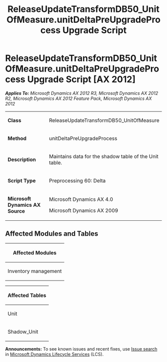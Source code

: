 ﻿---
title: ReleaseUpdateTransformDB50_UnitOfMeasure.unitDeltaPreUpgradeProcess Upgrade Script
TOCTitle: ReleaseUpdateTransformDB50_UnitOfMeasure.unitDeltaPreUpgradeProcess Upgrade Script
ms:assetid: 486f3269-4c5d-fb34-69c9-c850b6a86e58
ms:mtpsurl: https://msdn.microsoft.com/en-us/library/JJ685332(v=AX.60)
ms:contentKeyID: 49708047
ms.date: 05/18/2015
mtps_version: v=AX.60
---

# ReleaseUpdateTransformDB50\_UnitOfMeasure.unitDeltaPreUpgradeProcess Upgrade Script [AX 2012]


_**Applies To:** Microsoft Dynamics AX 2012 R3, Microsoft Dynamics AX 2012 R2, Microsoft Dynamics AX 2012 Feature Pack, Microsoft Dynamics AX 2012_

<table>
<colgroup>
<col style="width: 50%" />
<col style="width: 50%" />
</colgroup>
<tbody>
<tr class="odd">
<td><p><strong>Class</strong></p></td>
<td><p>ReleaseUpdateTransformDB50_UnitOfMeasure</p></td>
</tr>
<tr class="even">
<td><p><strong>Method</strong></p></td>
<td><p>unitDeltaPreUpgradeProcess</p></td>
</tr>
<tr class="odd">
<td><p><strong>Description</strong></p></td>
<td><p>Maintains data for the shadow table of the Unit table.</p></td>
</tr>
<tr class="even">
<td><p><strong>Script Type</strong></p></td>
<td><p>Preprocessing 60: Delta</p></td>
</tr>
<tr class="odd">
<td><p><strong>Microsoft Dynamics AX Source</strong></p></td>
<td><p>Microsoft Dynamics AX 4.0</p>
<p>Microsoft Dynamics AX 2009</p></td>
</tr>
</tbody>
</table>


## Affected Modules and Tables

<table>
<colgroup>
<col style="width: 100%" />
</colgroup>
<thead>
<tr class="header">
<th><p>Affected Modules</p></th>
</tr>
</thead>
<tbody>
<tr class="odd">
<td><p>Inventory management</p></td>
</tr>
</tbody>
</table>


<table>
<colgroup>
<col style="width: 100%" />
</colgroup>
<thead>
<tr class="header">
<th><p>Affected Tables</p></th>
</tr>
</thead>
<tbody>
<tr class="odd">
<td><p>Unit</p></td>
</tr>
<tr class="even">
<td><p>Shadow_Unit</p></td>
</tr>
</tbody>
</table>

  
**Announcements:** To see known issues and recent fixes, use [Issue search](http://go.microsoft.com/fwlink/?linkid=389258) in [Microsoft Dynamics Lifecycle Services](http://go.microsoft.com/fwlink/?linkid=306505) (LCS).

